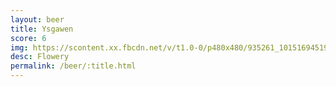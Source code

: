 ```yaml
---
layout: beer
title: Ysgawen
score: 6
img: https://scontent.xx.fbcdn.net/v/t1.0-0/p480x480/935261_10151694519833745_1401778168_n.jpg?oh=47907facd44c0f3c1b0e4e8d901a383d&oe=59150EB1
desc: Flowery
permalink: /beer/:title.html
---
```

